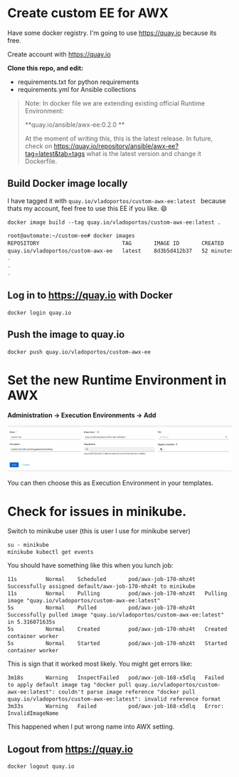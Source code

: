 # Create custom EE for AWX

Have some docker registry. I'm going to use https://quay.io because its free.

Create account with https://quay.io

**Clone this repo, and edit:**
- requirements.txt for python requirements
- requirements.yml for Ansible collections

> Note: In docker file we are extending existing official Runtime Environment:
> 
> **quay.io/ansible/awx-ee:0.2.0 **
> 
> At the moment of writing this, this is the latest release. In future, check on https://quay.io/repository/ansible/awx-ee?tag=latest&tab=tags what is the latest version and change it Dockerfile.


## Build Docker image locally
I have tagged it with `quay.io/vladoportos/custom-awx-ee:latest ` because thats my account, feel free to use this EE if you like. :smile:

    docker image build --tag quay.io/vladoportos/custom-awx-ee:latest .

```bash
root@automate:~/custom-ee# docker images
REPOSITORY                          TAG       IMAGE ID       CREATED          SIZE
quay.io/vladoportos/custom-awx-ee   latest    8d3b5d412b37   52 minutes ago   1.24GB
.
.
.
```

## Log in to https://quay.io with Docker

```
docker login quay.io
```

## Push the image to quay.io

    docker push quay.io/vladoportos/custom-awx-ee

# Set the new Runtime Environment in AWX

 **Administration -> Execution Environments -> Add**

![Runtime Environment](custom-ee.JPG)

You can then choose this as Execution Environment in your templates.

# Check for issues in minikube.

Switch to minikube user (this is user I use for minikube server)

    su - minikube
    minikube kubectl get events

You should have something like this when you lunch job:

    11s         Normal    Scheduled       pod/awx-job-170-mhz4t   Successfully assigned default/awx-job-170-mhz4t to minikube
    11s         Normal    Pulling         pod/awx-job-170-mhz4t   Pulling image "quay.io/vladoportos/custom-awx-ee:latest"
    5s          Normal    Pulled          pod/awx-job-170-mhz4t   Successfully pulled image "quay.io/vladoportos/custom-awx-ee:latest" in 5.316071635s
    5s          Normal    Created         pod/awx-job-170-mhz4t   Created container worker
    5s          Normal    Started         pod/awx-job-170-mhz4t   Started container worker
    
This is sign that it worked most likely. You might get errors like: 

    3m18s       Warning   InspectFailed   pod/awx-job-168-x5dlq   Failed to apply default image tag "docker pull quay.io/vladoportos/custom-awx-ee:latest": couldn't parse image reference "docker pull quay.io/vladoportos/custom-awx-ee:latest": invalid reference format
    3m33s       Warning   Failed          pod/awx-job-168-x5dlq   Error: InvalidImageName
    
This happened when I put wrong name into AWX setting.

## Logout from https://quay.io

```
docker logout quay.io
```
